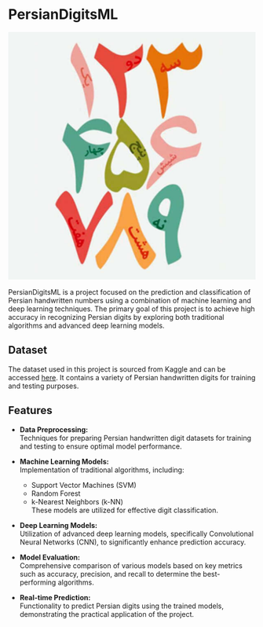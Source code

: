 # PersianDigitsML


![alt text](image.png)

PersianDigitsML is a project focused on the prediction and classification of Persian handwritten numbers using a combination of machine learning and deep learning techniques. The primary goal of this project is to achieve high accuracy in recognizing Persian digits by exploring both traditional algorithms and advanced deep learning models.

## Dataset

The dataset used in this project is sourced from Kaggle and can be accessed [here](https://www.kaggle.com/datasets/amirmahdiabbootalebi/persian-handwritten-digits). It contains a variety of Persian handwritten digits for training and testing purposes.


## Features

- **Data Preprocessing:**  
  Techniques for preparing Persian handwritten digit datasets for training and testing to ensure optimal model performance.

- **Machine Learning Models:**  
  Implementation of traditional algorithms, including:
  - Support Vector Machines (SVM)
  - Random Forest
  - k-Nearest Neighbors (k-NN)  
  These models are utilized for effective digit classification.

- **Deep Learning Models:**  
  Utilization of advanced deep learning models, specifically Convolutional Neural Networks (CNN), to significantly enhance prediction accuracy.

- **Model Evaluation:**  
  Comprehensive comparison of various models based on key metrics such as accuracy, precision, and recall to determine the best-performing algorithms.

- **Real-time Prediction:**  
  Functionality to predict Persian digits using the trained models, demonstrating the practical application of the project.



